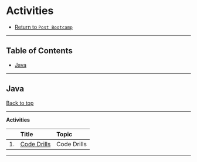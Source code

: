 # Activities

* [Return to `Post Bootcamp`](../../README.md)

<hr>

## Table of Contents

* [Java](#java)

<hr>

## Java

[Back to top](#Table-of-Contents)

<hr>

**Activities**

|&nbsp;| Title | Topic |
|:--|:--|:--|
| 1.| [Code Drills](./01-java-code-drills) | Code Drills |


<hr>
